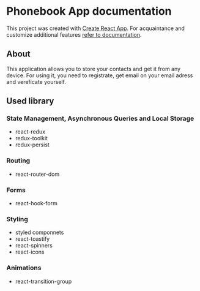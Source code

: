 
# Phonebook App documentation

This project was created with
[Create React App](https://github.com/facebook/create-react-app). For
acquaintance and customize additional features
[refer to documentation](https://facebook.github.io/create-react-app/docs/getting-started).

## About

This application allows you to store your contacts and get it from any device. For using it, you need to registrate, get email on your email adress and vereficate yourself.

## Used library

### State Management, Asynchronous Queries and Local Storage

- react-redux
- redux-toolkit
- redux-persist

### Routing

- react-router-dom

### Forms

- react-hook-form

### Styling

- styled componnets
- react-toastify
- react-spinners
- react-icons

### Animations

- react-transition-group
